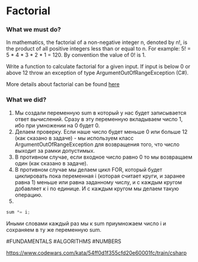 # Factorial

### What we must do?
In mathematics, the factorial of a non-negative integer n, denoted by n!, is the product of all positive integers less than or equal to n. For example: 5! = 5 * 4 * 3 * 2 * 1 = 120. By convention the value of 0! is 1.

Write a function to calculate factorial for a given input. If input is below 0 or above 12 throw an exception of type ArgumentOutOfRangeException (C#).

More details about factorial can be found [here](https://www.wikiwand.com/en/Factorial)

### What we did?
1. Мы создали переменную sum в который у нас будет записывается ответ вычислений. Сразу в эту переменную вкладываем число 1, ибо при умножении на 0 будет 0.
2. Делаем проверку. Если наше число будет меньше 0 или больше 12 (как сказано в задаче) - мы используем класс ArgumentOutOfRangeException для возвращения того, что число выходит за рамки допустимых.
3. В противном случае, если входное число равно 0 то мы возвращаем один (как сказано в задаче).
4. В противном случае мы делаем цикл FOR, который будет циклировать пока переменная i (которая считает круги, и заранее равна 1) меньше или равна заданному числу, и с каждым кругом добавляет к i по единице. И с каждым кругом мы делаем такую операцию.
5. 
```cs
sum *= i;
```
Иными словами каждый раз мы к sum приумножаем число i и сохраняем в ту же переменную sum.

#FUNDAMENTALS #ALGORITHMS #NUMBERS

https://www.codewars.com/kata/54ff0d1f355cfd20e60001fc/train/csharp